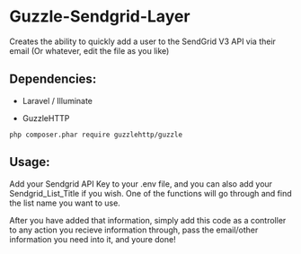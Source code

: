 
# Guzzle-Sendgrid-Layer

Creates the ability to quickly add a user to the SendGrid V3 API via their email (Or whatever, edit the file as you like)

## Dependencies: 
- Laravel / Illuminate

- GuzzleHTTP
```
php composer.phar require guzzlehttp/guzzle
```

## Usage:

Add your Sendgrid API Key to your .env file, and you can also add your Sendgrid_List_Title if you wish. One of the functions will go through and find the list name you want to use.

After you have added that information, simply add this code as a controller to any action you recieve information through, pass the email/other information you need into it, and youre done!
